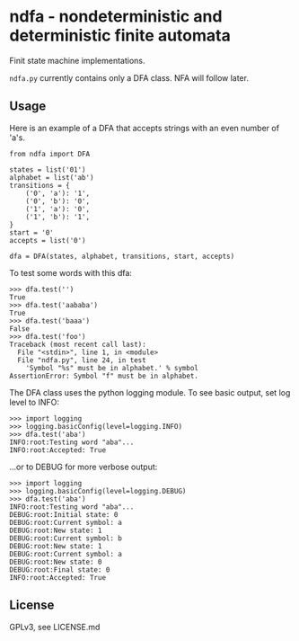 ndfa - nondeterministic and deterministic finite automata
=========================================================

Finit state machine implementations.

`ndfa.py` currently contains only a DFA class. NFA will follow later.


Usage
-----

Here is an example of a DFA that accepts strings with an even number of 'a's.

    from ndfa import DFA

    states = list('01')
    alphabet = list('ab')
    transitions = {
        ('0', 'a'): '1',
        ('0', 'b'): '0',
        ('1', 'a'): '0',
        ('1', 'b'): '1',
    }
    start = '0'
    accepts = list('0')

    dfa = DFA(states, alphabet, transitions, start, accepts)

To test some words with this dfa:

    >>> dfa.test('')
    True
    >>> dfa.test('aababa')
    True
    >>> dfa.test('baaa')
    False
    >>> dfa.test('foo')
    Traceback (most recent call last):
      File "<stdin>", line 1, in <module>
      File "ndfa.py", line 24, in test
        'Symbol "%s" must be in alphabet.' % symbol
    AssertionError: Symbol "f" must be in alphabet.

The DFA class uses the python logging module. To see basic output, set log
level to INFO:

    >>> import logging
    >>> logging.basicConfig(level=logging.INFO)
    >>> dfa.test('aba')
    INFO:root:Testing word "aba"...
    INFO:root:Accepted: True

...or to DEBUG for more verbose output:

    >>> import logging
    >>> logging.basicConfig(level=logging.DEBUG)
    >>> dfa.test('aba')
    INFO:root:Testing word "aba"...
    DEBUG:root:Initial state: 0
    DEBUG:root:Current symbol: a
    DEBUG:root:New state: 1
    DEBUG:root:Current symbol: b
    DEBUG:root:New state: 1
    DEBUG:root:Current symbol: a
    DEBUG:root:New state: 0
    DEBUG:root:Final state: 0
    INFO:root:Accepted: True


License
-------

GPLv3, see LICENSE.md

